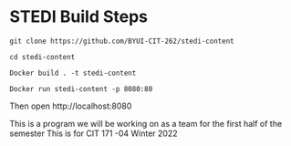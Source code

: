 # STEDI Build Steps

`git clone https://github.com/BYUI-CIT-262/stedi-content`

`cd stedi-content`

`Docker build . -t stedi-content`

`Docker run stedi-content -p 8080:80`

Then open http://localhost:8080

This is a program we will be working on as a team for the first half of the semester
This is for CIT 171 -04 Winter 2022